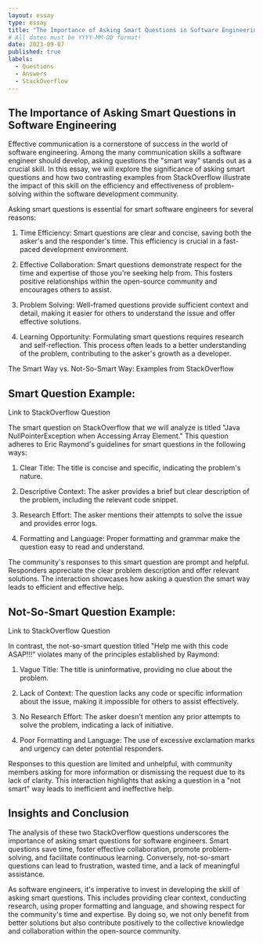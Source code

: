 ```yaml
---
layout: essay
type: essay
title: "The Importance of Asking Smart Questions in Software Engineering"
# All dates must be YYYY-MM-DD format!
date: 2023-09-07
published: true
labels:
  - Questions
  - Answers
  - StackOverflow
---
```


## The Importance of Asking Smart Questions in Software Engineering

Effective communication is a cornerstone of success in the world of software engineering. Among the many communication skills a software engineer should develop, asking questions the "smart way" stands out as a crucial skill. In this essay, we will explore the significance of asking smart questions and how two contrasting examples from StackOverflow illustrate the impact of this skill on the efficiency and effectiveness of problem-solving within the software development community.

Asking smart questions is essential for smart software engineers for several reasons:

1. Time Efficiency: Smart questions are clear and concise, saving both the asker's and the responder's time. This efficiency is crucial in a fast-paced development environment.

2. Effective Collaboration: Smart questions demonstrate respect for the time and expertise of those you're seeking help from. This fosters positive relationships within the open-source community and encourages others to assist.

3. Problem Solving: Well-framed questions provide sufficient context and detail, making it easier for others to understand the issue and offer effective solutions.

4. Learning Opportunity: Formulating smart questions requires research and self-reflection. This process often leads to a better understanding of the problem, contributing to the asker's growth as a developer.

The Smart Way vs. Not-So-Smart Way: Examples from StackOverflow

## Smart Question Example:

Link to StackOverflow Question

The smart question on StackOverflow that we will analyze is titled "Java NullPointerException when Accessing Array Element." This question adheres to Eric Raymond's guidelines for smart questions in the following ways:

1. Clear Title: The title is concise and specific, indicating the problem's nature.

2. Descriptive Context: The asker provides a brief but clear description of the problem, including the relevant code snippet.

3. Research Effort: The asker mentions their attempts to solve the issue and provides error logs.

4. Formatting and Language: Proper formatting and grammar make the question easy to read and understand.

The community's responses to this smart question are prompt and helpful. Responders appreciate the clear problem description and offer relevant solutions. The interaction showcases how asking a question the smart way leads to efficient and effective help.

## Not-So-Smart Question Example:

Link to StackOverflow Question

In contrast, the not-so-smart question titled "Help me with this code ASAP!!!" violates many of the principles established by Raymond:

1. Vague Title: The title is uninformative, providing no clue about the problem.

2. Lack of Context: The question lacks any code or specific information about the issue, making it impossible for others to assist effectively.

3. No Research Effort: The asker doesn't mention any prior attempts to solve the problem, indicating a lack of initiative.

4. Poor Formatting and Language: The use of excessive exclamation marks and urgency can deter potential responders.

Responses to this question are limited and unhelpful, with community members asking for more information or dismissing the request due to its lack of clarity. This interaction highlights that asking a question in a "not smart" way leads to inefficient and ineffective help.

## Insights and Conclusion

The analysis of these two StackOverflow questions underscores the importance of asking smart questions for software engineers. Smart questions save time, foster effective collaboration, promote problem-solving, and facilitate continuous learning. Conversely, not-so-smart questions can lead to frustration, wasted time, and a lack of meaningful assistance.

As software engineers, it's imperative to invest in developing the skill of asking smart questions. This includes providing clear context, conducting research, using proper formatting and language, and showing respect for the community's time and expertise. By doing so, we not only benefit from better solutions but also contribute positively to the collective knowledge and collaboration within the open-source community.
